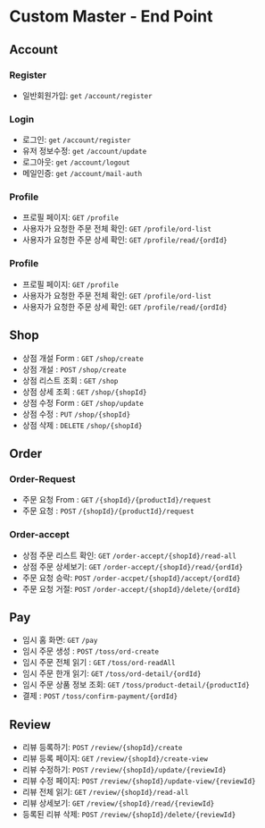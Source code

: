 # Custom Master - End Point
## Account

### Register

- 일반회원가입: `get` `/account/register`

### Login

- 로그인: `get` `/account/register`
- 유저 정보수정: `get` `/account/update`
- 로그아웃: `get` `/account/logout`
- 메일인증: `get` `/account/mail-auth`

### Profile

- 프로필 페이지: `GET` `/profile`
- 사용자가 요청한 주문 전체 확인: `GET` `/profile/ord-list`
- 사용자가 요청한 주문 상세 확인: `GET` `/profile/read/{ordId}`

### Profile

- 프로필 페이지: `GET` `/profile`
- 사용자가 요청한 주문 전체 확인: `GET` `/profile/ord-list`
- 사용자가 요청한 주문 상세 확인: `GET` `/profile/read/{ordId}`

## Shop

- 상점 개설 Form : `GET` `/shop/create`
- 상점 개설 : `POST` `/shop/create`
- 상점 리스트 조회 : `GET` `/shop`
- 상점 상세 조회 : `GET` `/shop/{shopId}`
- 상점 수정 Form : `GET` `/shop/update`
- 상점 수정 : `PUT` `/shop/{shopId}`
- 상점 삭제 : `DELETE` `/shop/{shopId}`

## Order

### Order-Request

- 주문 요청 From : `GET`  `/{shopId}/{productId}/request`
- 주문 요청 : `POST` `/{shopId}/{productId}/request`

### Order-accept

- 상점 주문 리스트 확인: `GET` `/order-accept/{shopId}/read-all`
- 상점 주문 상세보기: `GET` `/order-accept/{shopId}/read/{ordId}`
- 주문 요청 승락: `POST` `/order-accpet/{shopId}/accept/{ordId}`
- 주문 요청 거절: `POST` `/order-accept/{shopId}/delete/{ordId}`

## Pay

- 임시 홈 화면: `GET` `/pay`
- 임시 주문 생성 : `POST` `/toss/ord-create`
- 임시 주문 전체 읽기 : `GET` `/toss/ord-readAll`
- 임시 주문 한개 읽기: `GET` `/toss/ord-detail/{ordId}`
- 임시 주문 상품 정보 조회: `GET` `/toss/product-detail/{productId}`
- 결제 : `POST` `/toss/confirm-payment/{ordId}`

## Review

- 리뷰 등록하기: `POST` `/review/{shopId}/create`
- 리뷰 등록 페이지: `GET` `/review/{shopId}/create-view`
- 리뷰 수정하기: `POST` `/review/{shopId}/update/{reviewId}`
- 리뷰 수정 페이지: `POST` `/review/{shopId}/update-view/{reviewId}`
- 리뷰 전체 읽기: `GET` `/review/{shopId}/read-all`
- 리뷰 상세보기: `GET` `/review/{shopId}/read/{reviewId}`
- 등록된 리뷰 삭제: `POST` `/review/{shopId}/delete/{reviewId}`